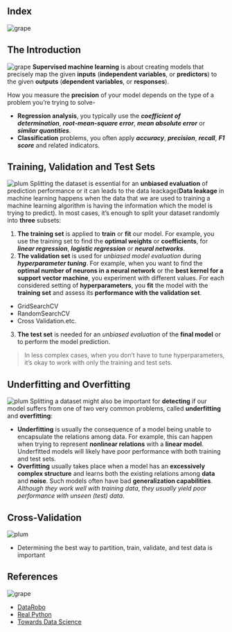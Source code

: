 ## Index
![grape](https://user-images.githubusercontent.com/12748752/126882595-d1f5449e-14bb-4ab3-809c-292caf0858a1.png)
## The Introduction
![grape](https://user-images.githubusercontent.com/12748752/126882595-d1f5449e-14bb-4ab3-809c-292caf0858a1.png)
**Supervised machine learning** is about creating models that precisely map the given **inputs** (**independent variables**, or **predictors**) to the given **outputs** (**dependent variables**, or **responses**).

How you measure the **precision** of your model depends on the type of a problem you’re trying to solve- 
  * **Regression analysis**, you typically use the **_coefficient of determination_**, **_root-mean-square error_**, **_mean absolute error_** or **_similar quantities_**. 
  * **Classification** problems, you often apply **_accuracy_**, **_precision_**, **_recall_**, **_F1 score_** and related indicators.

## Training, Validation and Test Sets
![plum](https://user-images.githubusercontent.com/12748752/126882596-b9ba4645-7001-435e-9a3c-d4416a2543c1.png)
Splitting the dataset is essential for an **unbiased evaluation** of prediction performance or it can leads to the data leackage(**Data leakage** in machine learning happens when the data that we are used to training a machine learning algorithm is having the information which the model is trying to predict). In most cases, it’s enough to split your dataset randomly into **three** subsets:
1) **The training set** is applied to **train** or **fit** our model. For example, you use the training set to find the **optimal weights** or **coefficients**, for **_linear regression_**, **_logistic regression_** or **_neural networks_**.
2) **The validation set** is used for _unbiased model evaluation_ during **_hyperparameter tuning_**. For example, when you want to find the **optimal number of neurons in a neural network** or the **best kernel for a support vector machine**, you experiment with different values. For each considered setting of **hyperparameters**, you **fit** the model with the **training set** and assess its **performance with the validation set**.
  * GridSearchCV
  * RandomSearchCV
  * Cross Validation.etc.
3) **The test set** is needed for an _unbiased evaluation_ of the **final model** or to perform the model prediction.

> In less complex cases, when you don’t have to tune hyperparameters, it’s okay to work with only the training and test sets.

## Underfitting and Overfitting
![plum](https://user-images.githubusercontent.com/12748752/126882596-b9ba4645-7001-435e-9a3c-d4416a2543c1.png)
Splitting a dataset might also be important for **detecting** if our model suffers from one of two very common problems, called **underfitting** and **overfitting**:
* **Underfitting** is usually the consequence of a model being unable to encapsulate the relations among data. For example, this can happen when trying to represent **nonlinear relations** with a **linear model**. Underfitted models will likely have poor performance with both training and test sets.
* **Overfitting** usually takes place when a model has an **excessively complex structure** and learns both the existing relations among **data** and **noise**. Such models often have bad **generalization capabilities**. _Although they work well with training data_, _they usually yield poor performance with unseen (test) data_.




## Cross-Validation
![plum](https://user-images.githubusercontent.com/12748752/126882596-b9ba4645-7001-435e-9a3c-d4416a2543c1.png)
* Determining the best way to partition, train, validate, and test data is important





## References
![grape](https://user-images.githubusercontent.com/12748752/126882595-d1f5449e-14bb-4ab3-809c-292caf0858a1.png)
* [DataRobo](https://www.datarobot.com/wiki/)
* [Real Python](https://realpython.com/train-test-split-python-data/)
* [Towards Data Science](https://towardsdatascience.com/understanding-train-test-split-scikit-learn-python-ea676d5e3d1)
